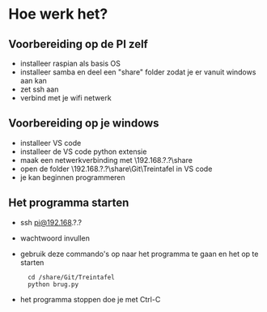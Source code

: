 # Hoe werk het?

## Voorbereiding op de PI zelf
- installeer raspian als basis OS
- installeer samba en deel een "share" folder zodat je er vanuit windows aan kan
- zet ssh aan
- verbind met je wifi netwerk

## Voorbereiding op je windows
- installeer VS code
- installeer de VS code python extensie
- maak een netwerkverbinding met \\192.168.?.?\share
- open de folder \\192.168.?.?\share\Git\Treintafel in VS code
- je kan beginnen programmeren

## Het programma starten
- ssh pi@192.168.?.?
- wachtwoord invullen
- gebruik deze commando's op naar het programma te gaan en het op te starten

        cd /share/Git/Treintafel
        python brug.py
- het programma stoppen doe je met Ctrl-C

